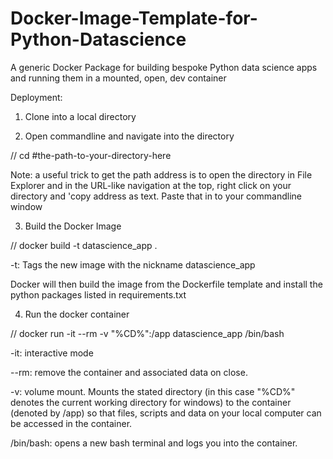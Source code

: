 # Docker-Image-Template-for-Python-Datascience
A generic Docker Package for building bespoke Python data science apps and running them in a mounted, open, dev container

Deployment:

1. Clone into a local directory

2. Open commandline and navigate into the directory

// cd #the-path-to-your-directory-here

Note: a useful trick to get the path address is to open the directory in File Explorer and in the URL-like navigation at the top, right click on your directory and 'copy address as text. Paste that in to your commandline window

3. Build the Docker Image

// docker build -t datascience_app .

-t: Tags the new image with the nickname datascience_app

Docker will then build the image from the Dockerfile template and install the python packages listed in requirements.txt

4. Run the docker container

// docker run -it --rm -v "%CD%":/app datascience_app /bin/bash

-it: interactive mode

--rm: remove the container and associated data on close.

-v: volume mount. Mounts the stated directory (in this case "%CD%" denotes the current working directory for windows) to the container (denoted by /app) so that files, scripts and data on your local computer can be accessed in the container.

/bin/bash: opens a new bash terminal and logs you into the container.

